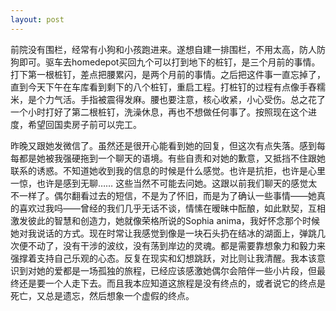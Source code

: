 ```yaml
---
layout: post
---
```


前院没有围栏，经常有小狗和小孩跑进来。遂想自建一排围栏，不用太高，防人防狗即可。驱车去homedepot买回九个可以打到地下的桩钉，是三个月前的事情。打下第一根桩钉，差点把腰累闪，是两个月前的事情。之后把这件事一直忘掉了，直到今天下午在车库看到剩下的八个桩钉，重启工程。打桩钉的过程有点像手舂糯米，是个力气活。手指被震得发麻。腰也要注意，核心收紧，小心受伤。总之花了一个小时打好了第二根桩钉，洗澡休息，再也不想做任何事了。按照现在这个进度，希望回国卖房子前可以完工。

昨晚又跟她发微信了。虽然还是很开心能看到她的回复，但这次有点失落。感到每每都是她被我强硬拖到一个聊天的语境。有些自责和对她的歉意，又抵挡不住跟她联系的诱惑。不知道她收到我的信息的时候是什么感觉。也许是抗拒，也许是心里一惊，也许是感到无聊…… 这些当然不可能去问她。这跟以前我们聊天的感觉太不一样了。偶尔翻看过去的短信，不是为了怀旧，而是为了确认一些事情——她真的喜欢过我吗——曾经的我们几乎无话不谈，情愫在暧昧中酝酿，如此默契，互相激发彼此的智慧和创造力，她就像荣格所说的Sophia anima，我好怀念那个时候她对我说话的方式。现在时常让我感觉到像是一块石头扔在结冰的湖面上，弹跳几次便不动了，没有干涉的波纹，没有荡到岸边的灵魂。都是需要靠想象力和毅力来强撑着支持自己乐观的心态。反复在现实和幻想跳跃，对比则让我清醒。我本该意识到对她的爱都是一场孤独的旅程，已经应该感激她偶尔会陪伴一些小片段，但最终还是要一个人走下去。而且我本应知道这旅程是没有终点的，或者说它的终点是死亡，又总是遗忘，然后想象一个虚假的终点。
